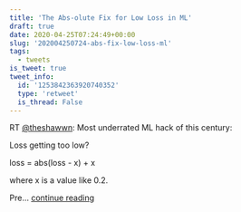 ```yaml
---
title: 'The Abs-olute Fix for Low Loss in ML'
draft: true
date: 2020-04-25T07:24:49+00:00
slug: '202004250724-abs-fix-low-loss-ml'
tags:
  - tweets
is_tweet: true
tweet_info:
  id: '1253842363920740352'
  type: 'retweet'
  is_thread: False
---
```




RT [@theshawwn](https://x.com/theshawwn): Most underrated ML hack of this century:

Loss getting too low?

loss = abs(loss - x) + x

where x is a value like 0.2.

Pre… [continue reading](https://x.com/sytelus/status/1253842363920740352)
